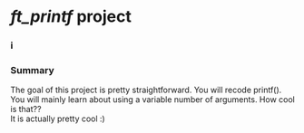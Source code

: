 # *ft_printf* project

### ℹ️
### Summary
The goal of this project is pretty straightforward. You will recode printf().  
You will mainly learn about using a variable number of arguments. How cool is that??  
It is actually pretty cool :)
